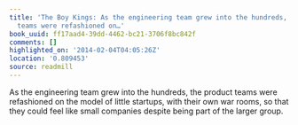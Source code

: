 ```yaml
---
title: 'The Boy Kings: As the engineering team grew into the hundreds, the product
  teams were refashioned on…'
book_uuid: ff17aad4-39dd-4462-bc21-3706f8bc842f
comments: []
highlighted_on: '2014-02-04T04:05:26Z'
location: '0.809453'
source: readmill
---
```


As the engineering team grew into the hundreds, the product teams were refashioned on the model of little startups, with their own war rooms, so that they could feel like small companies despite being part of the larger group.
